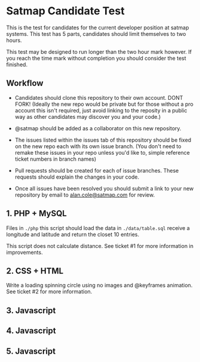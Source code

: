# Satmap Candidate Test
This is the test for candidates for the current developer position at satmap systems. This test has 5 parts, candidates should limit themselves to two hours. 

This test may be designed to run longer than the two hour mark however. If you reach the time mark without completion you should consider the test finished. 

## Workflow
- Candidates should clone this repository to their own account. DONT FORK! 
	(Ideally the new repo would be private but for those without a pro account this isn't required, just avoid linking to the reposity in a public way as other candidates may discover you and your code.)
	
- @satmap should be added as a collaborator on this new repository.

- The issues listed within the issues tab of this repository should be fixed on the new repo each with its own issue branch.
	(You don't need to remake these issues in your repo unless you'd like to, simple reference ticket numbers in branch names)
	
- Pull requests should be created for each of issue branches. These requests should explain the changes in your code.

- Once all issues have been resolved you should submit a link to your new repository by email to alan.cole@satmap.com for review.


## 1. PHP + MySQL
Files in ``./php`` this script should load the data in  ``./data/table.sql`` receive a longitude and latitude and return the closet 10 entries. 

This script does not calculate distance. See ticket #1 for more information in improvements. 

## 2. CSS + HTML

Write a loading spinning circle using no images and @keyframes animation. See ticket #2 for more information.

## 3. Javascript

## 4. Javascript

## 5. Javascript



